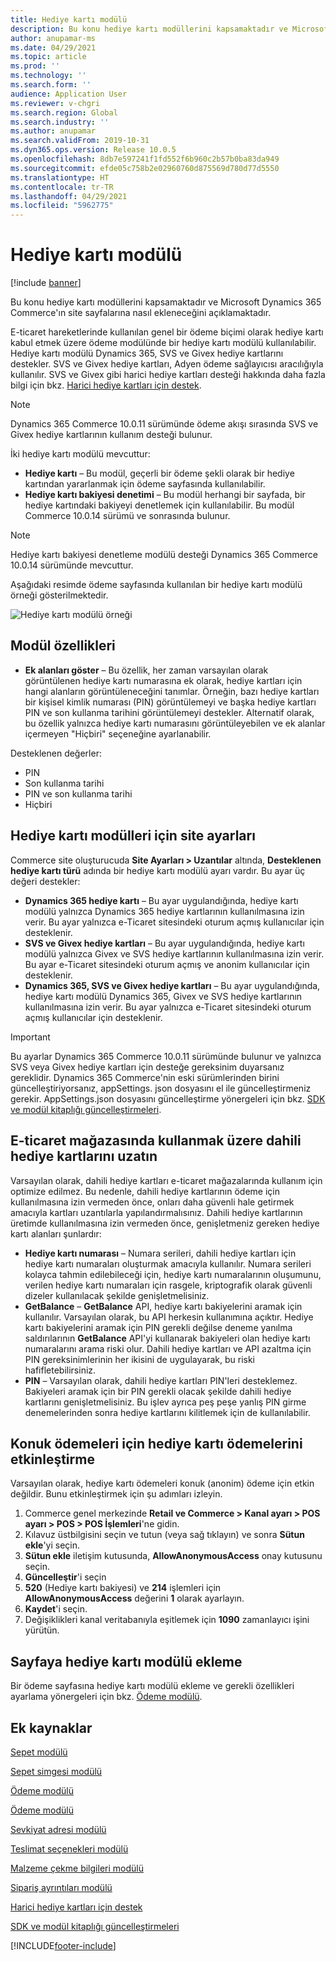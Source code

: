 ```yaml
---
title: Hediye kartı modülü
description: Bu konu hediye kartı modüllerini kapsamaktadır ve Microsoft Dynamics 365 Commerce'ın site sayfalarına nasıl ekleneceğini açıklamaktadır.
author: anupamar-ms
ms.date: 04/29/2021
ms.topic: article
ms.prod: ''
ms.technology: ''
ms.search.form: ''
audience: Application User
ms.reviewer: v-chgri
ms.search.region: Global
ms.search.industry: ''
ms.author: anupamar
ms.search.validFrom: 2019-10-31
ms.dyn365.ops.version: Release 10.0.5
ms.openlocfilehash: 8db7e597241f1fd552f6b960c2b57b0ba83da949
ms.sourcegitcommit: efde05c758b2e02960760d875569d780d77d5550
ms.translationtype: HT
ms.contentlocale: tr-TR
ms.lasthandoff: 04/29/2021
ms.locfileid: "5962775"
---
```

# <a name="gift-card-module"></a>Hediye kartı modülü

[!include [banner](includes/banner.md)]

Bu konu hediye kartı modüllerini kapsamaktadır ve Microsoft Dynamics 365 Commerce'ın site sayfalarına nasıl ekleneceğini açıklamaktadır.

E-ticaret hareketlerinde kullanılan genel bir ödeme biçimi olarak hediye kartı kabul etmek üzere ödeme modülünde bir hediye kartı modülü kullanılabilir. Hediye kartı modülü Dynamics 365, SVS ve Givex hediye kartlarını destekler. SVS ve Givex hediye kartları, Adyen ödeme sağlayıcısı aracılığıyla kullanılır. SVS ve Givex gibi harici hediye kartları desteği hakkında daha fazla bilgi için bkz. [Harici hediye kartları için destek](./dev-itpro/gift-card.md).

> [!NOTE]
> Dynamics 365 Commerce 10.0.11 sürümünde ödeme akışı sırasında SVS ve Givex hediye kartlarının kullanım desteği bulunur. 

İki hediye kartı modülü mevcuttur:

- **Hediye kartı** – Bu modül, geçerli bir ödeme şekli olarak bir hediye kartından yararlanmak için ödeme sayfasında kullanılabilir. 
- **Hediye kartı bakiyesi denetimi** – Bu modül herhangi bir sayfada, bir hediye kartındaki bakiyeyi denetlemek için kullanılabilir. Bu modül Commerce 10.0.14 sürümü ve sonrasında bulunur.

> [!NOTE]
> Hediye kartı bakiyesi denetleme modülü desteği Dynamics 365 Commerce 10.0.14 sürümünde mevcuttur.

Aşağıdaki resimde ödeme sayfasında kullanılan bir hediye kartı modülü örneği gösterilmektedir.

![Hediye kartı modülü örneği](./media/ecommerce-giftcard.PNG)

## <a name="module-properties"></a>Modül özellikleri

- **Ek alanları göster** – Bu özellik, her zaman varsayılan olarak görüntülenen hediye kartı numarasına ek olarak, hediye kartları için hangi alanların görüntüleneceğini tanımlar. Örneğin, bazı hediye kartları bir kişisel kimlik numarası (PIN) görüntülemeyi ve başka hediye kartları PIN ve son kullanma tarihini görüntülemeyi destekler. Alternatif olarak, bu özellik yalnızca hediye kartı numarasını görüntüleyebilen ve ek alanlar içermeyen "Hiçbiri" seçeneğine ayarlanabilir.

Desteklenen değerler:
-   PIN
-   Son kullanma tarihi
-   PIN ve son kullanma tarihi 
-   Hiçbiri

## <a name="site-settings-for-gift-card-modules"></a>Hediye kartı modülleri için site ayarları

Commerce site oluşturucuda **Site Ayarları \> Uzantılar** altında, **Desteklenen hediye kartı türü** adında bir hediye kartı modülü ayarı vardır. Bu ayar üç değeri destekler:
- **Dynamics 365 hediye kartı** – Bu ayar uygulandığında, hediye kartı modülü yalnızca Dynamics 365 hediye kartlarının kullanılmasına izin verir. Bu ayar yalnızca e-Ticaret sitesindeki oturum açmış kullanıcılar için desteklenir.
- **SVS ve Givex hediye kartları** – Bu ayar uygulandığında, hediye kartı modülü yalnızca Givex ve SVS hediye kartlarının kullanılmasına izin verir. Bu ayar e-Ticaret sitesindeki oturum açmış ve anonim kullanıcılar için desteklenir.
- **Dynamics 365, SVS ve Givex hediye kartları** – Bu ayar uygulandığında, hediye kartı modülü Dynamics 365, Givex ve SVS hediye kartlarının kullanılmasına izin verir. Bu ayar yalnızca e-Ticaret sitesindeki oturum açmış kullanıcılar için desteklenir.

> [!IMPORTANT]
> Bu ayarlar Dynamics 365 Commerce 10.0.11 sürümünde bulunur ve yalnızca SVS veya Givex hediye kartları için desteğe gereksinim duyarsanız gereklidir. Dynamics 365 Commerce'nin eski sürümlerinden birini güncelleştiriyorsanız, appSettings. json dosyasını el ile güncelleştirmeniz gerekir. AppSettings.json dosyasını güncelleştirme yönergeleri için bkz. [SDK ve modül kitaplığı güncelleştirmeleri](e-commerce-extensibility/sdk-updates.md#update-the-appsettingsjson-file). 

## <a name="extend-internal-gift-cards-for-use-in-e-commerce-storefronts"></a>E-ticaret mağazasında kullanmak üzere dahili hediye kartlarını uzatın

Varsayılan olarak, dahili hediye kartları e-ticaret mağazalarında kullanım için optimize edilmez. Bu nedenle, dahili hediye kartlarının ödeme için kullanılmasına izin vermeden önce, onları daha güvenli hale getirmek amacıyla kartları uzantılarla yapılandırmalısınız. Dahili hediye kartlarının üretimde kullanılmasına izin vermeden önce, genişletmeniz gereken hediye kartı alanları şunlardır:

- **Hediye kartı numarası** – Numara serileri, dahili hediye kartları için hediye kartı numaraları oluşturmak amacıyla kullanılır. Numara serileri kolayca tahmin edilebileceği için, hediye kartı numaralarının oluşumunu, verilen hediye kartı numaraları için rasgele, kriptografik olarak güvenli dizeler kullanılacak şekilde genişletmelisiniz.
- **GetBalance** – **GetBalance** API, hediye kartı bakiyelerini aramak için kullanılır. Varsayılan olarak, bu API herkesin kullanımına açıktır. Hediye kartı bakiyelerini aramak için PIN gerekli değilse deneme yanılma saldırılarının **GetBalance** API'yi kullanarak bakiyeleri olan hediye kartı numaralarını arama riski olur. Dahili hediye kartları ve API azaltma için PIN gereksinimlerinin her ikisini de uygulayarak, bu riski hafifletebilirsiniz.
- **PIN** – Varsayılan olarak, dahili hediye kartları PIN'leri desteklemez. Bakiyeleri aramak için bir PIN gerekli olacak şekilde dahili hediye kartlarını genişletmelisiniz. Bu işlev ayrıca peş peşe yanlış PIN girme denemelerinden sonra hediye kartlarını kilitlemek için de kullanılabilir.

## <a name="enable-gift-card-payments-for-guest-checkout"></a>Konuk ödemeleri için hediye kartı ödemelerini etkinleştirme

Varsayılan olarak, hediye kartı ödemeleri konuk (anonim) ödeme için etkin değildir. Bunu etkinleştirmek için şu adımları izleyin.

1. Commerce genel merkezinde **Retail ve Commerce \> Kanal ayarı \> POS ayarı \> POS \> POS İşlemleri**'ne gidin.
1. Kılavuz üstbilgisini seçin ve tutun (veya sağ tıklayın) ve sonra **Sütun ekle**'yi seçin.
1. **Sütun ekle** iletişim kutusunda, **AllowAnonymousAccess** onay kutusunu seçin.
1. **Güncelleştir**'i seçin
1. **520** (Hediye kartı bakiyesi) ve **214** işlemleri için **AllowAnonymousAccess** değerini **1** olarak ayarlayın.
1. **Kaydet**'i seçin.
1. Değişiklikleri kanal veritabanıyla eşitlemek için **1090** zamanlayıcı işini yürütün. 

## <a name="add-a-gift-card-module-to-a-page"></a>Sayfaya hediye kartı modülü ekleme

Bir ödeme sayfasına hediye kartı modülü ekleme ve gerekli özellikleri ayarlama yönergeleri için bkz. [Ödeme modülü](add-checkout-module.md).

## <a name="additional-resources"></a>Ek kaynaklar

[Sepet modülü](add-cart-module.md)

[Sepet simgesi modülü](cart-icon-module.md)

[Ödeme modülü](add-checkout-module.md)

[Ödeme modülü](payment-module.md)

[Sevkiyat adresi modülü](ship-address-module.md)

[Teslimat seçenekleri modülü](delivery-options-module.md)

[Malzeme çekme bilgileri modülü](pickup-info-module.md)

[Sipariş ayrıntıları modülü](order-confirmation-module.md)

[Harici hediye kartları için destek](./dev-itpro/gift-card.md)

[SDK ve modül kitaplığı güncelleştirmeleri](e-commerce-extensibility/sdk-updates.md)


[!INCLUDE[footer-include](../includes/footer-banner.md)]
